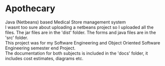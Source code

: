 # Apothecary
Java (Netbeans) based Medical Store management system <br/>
I wasnt too sure about uploading a netbeans project so I uploaded all the files. The jar files are in the 'dist' folder. The forms and java files are in the 'src' folder. <br/>
This project was for my Software Engineering and Object Oriented Software Engineering semester end Project. <br/>
The documentation for both subjects is included in the 'docs' folder, it includes cost estimates, diagrams etc.
